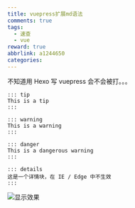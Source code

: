 ```yaml
---
title: vuepress扩展md语法
comments: true
tags:
  - 速查
  - vue
reward: true
abbrlink: a1244650
categories:
---
```


不知道用 Hexo 写 vuepress 会不会被打。。。

```
::: tip
This is a tip
:::

::: warning
This is a warning
:::

::: danger
This is a dangerous warning
:::

::: details
这是一个详情块，在 IE / Edge 中不生效
:::
```

![显示效果](./result.png)
